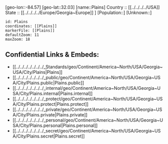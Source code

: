 ﻿---
location: [32.03,-84.57] 
mapzoom: [7,12] 
mapmarker: city 
type: City
tags:
- geo/City


SpocWebEntityId: 33398
isDeleted: false
confidential: public

---
[geo-lon::-84.57] 
[geo-lat::32.03] 
[name::Plains] 
Country :: [[../../../../USA]]  
State :: [[../../../../Europe/Georgia~Europe]] ] 
[Population::] 
[Unknown::] 


```leaflet
id: Plains
coordinates: [[Plains]] 
markerFile: [[Plains]] 
defaultZoom: 11 
maxZoom: 18
```


## Confidential Links & Embeds: 
- [[../../../../../../../_Standards/geo/Continent/America~North/USA/Georgia~USA/City/Plains|Plains]] 
- [[../../../../../../../_public/geo/Continent/America~North/USA/Georgia~USA/City/Plains.public|Plains.public]] 
- [[../../../../../../../_internal/geo/Continent/America~North/USA/Georgia~USA/City/Plains.internal|Plains.internal]] 
- [[../../../../../../../_protect/geo/Continent/America~North/USA/Georgia~USA/City/Plains.protect|Plains.protect]] 
- [[../../../../../../../_private/geo/Continent/America~North/USA/Georgia~USA/City/Plains.private|Plains.private]] 
- [[../../../../../../../_personal/geo/Continent/America~North/USA/Georgia~USA/City/Plains.personal|Plains.personal]] 
- [[../../../../../../../_secret/geo/Continent/America~North/USA/Georgia~USA/City/Plains.secret|Plains.secret]] 
